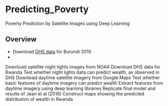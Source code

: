 # Predicting_Poverty
Poverty Prediction by Satellite Images using Deep Learning
## Overview
- Download [DHS data](https://dhsprogram.com/What-We-Do/Survey-Types/DHS.cfm) for Burundi 2010
- 

Download satellite night lights images from NOAA
Download DHS data for Rwanda
Test whether night lights data can predict wealth, as observed in DHS
Download daytime satellite imagery from Google Maps
Test whether basic features of daytime imagery can predict wealth
Extract features from daytime imagery using deep learning libraries
Replicate final model and results of Jean et al (2016)
Construct maps showing the predicted distribution of wealth in Rwanda
